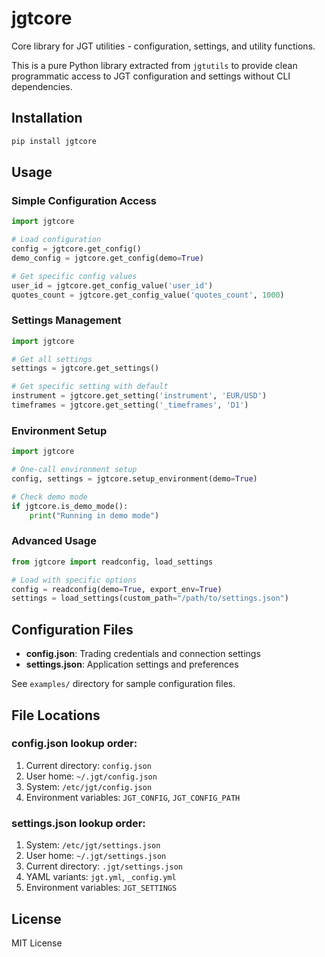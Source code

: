 # jgtcore

Core library for JGT utilities - configuration, settings, and utility functions.

This is a pure Python library extracted from `jgtutils` to provide clean programmatic access to JGT configuration and settings without CLI dependencies.

## Installation

```bash
pip install jgtcore
```

## Usage

### Simple Configuration Access
```python
import jgtcore

# Load configuration
config = jgtcore.get_config()
demo_config = jgtcore.get_config(demo=True)

# Get specific config values
user_id = jgtcore.get_config_value('user_id')
quotes_count = jgtcore.get_config_value('quotes_count', 1000)
```

### Settings Management
```python
import jgtcore

# Get all settings
settings = jgtcore.get_settings()

# Get specific setting with default
instrument = jgtcore.get_setting('instrument', 'EUR/USD')
timeframes = jgtcore.get_setting('_timeframes', 'D1')
```

### Environment Setup
```python
import jgtcore

# One-call environment setup
config, settings = jgtcore.setup_environment(demo=True)

# Check demo mode
if jgtcore.is_demo_mode():
    print("Running in demo mode")
```

### Advanced Usage
```python
from jgtcore import readconfig, load_settings

# Load with specific options
config = readconfig(demo=True, export_env=True)
settings = load_settings(custom_path="/path/to/settings.json")
```

## Configuration Files

- **config.json**: Trading credentials and connection settings
- **settings.json**: Application settings and preferences

See `examples/` directory for sample configuration files.

## File Locations

### config.json lookup order:
1. Current directory: `config.json`
2. User home: `~/.jgt/config.json`
3. System: `/etc/jgt/config.json`
4. Environment variables: `JGT_CONFIG`, `JGT_CONFIG_PATH`

### settings.json lookup order:
1. System: `/etc/jgt/settings.json`
2. User home: `~/.jgt/settings.json`
3. Current directory: `.jgt/settings.json`
4. YAML variants: `jgt.yml`, `_config.yml`
5. Environment variables: `JGT_SETTINGS`

## License

MIT License